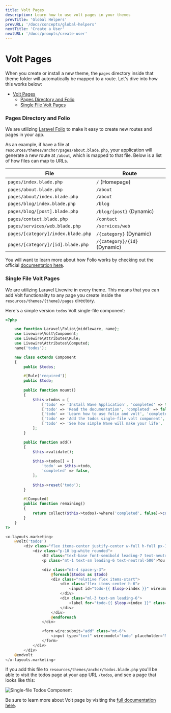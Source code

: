 ```yaml
---
title: Volt Pages
description: Learn how to use volt pages in your themes
prevTitle: 'Global Helpers'
prevURL: '/docs/concepts/global-helpers'
nextTitle: 'Create a User'
nextURL: '/docs/prompts/create-user'
---
```


# Volt Pages

When you create or install a new theme, the `pages` directory inside that theme folder will automatically be mapped to a route. Let's dive into how this works below:

- [Volt Pages](#volt-pages)
    - [Pages Directory and Folio](#pages-directory-and-folio)
    - [Single File Volt Pages](#single-file-volt-pages)


### Pages Directory and Folio

We are utilizing <a href="https://laravel.com/docs/folio" target="_blank">Laravel Folio</a> to make it easy to create new routes and pages in your app.

As an example, if have a file at `resources/themes/anchor/pages/about.blade.php`, your application will generate a new route at `/about`, which is mapped to that file. Below is a list of how files can map to URLs.

| **File**                         | **Route**                   |
|----------------------------------|-----------------------------|
| `pages/index.blade.php`          | `/` (Homepage)              |
| `pages/about.blade.php`          | `/about`                    |
| `pages/about/index.blade.php`    | `/about`                    |
| `pages/blog/index.blade.php`     | `/blog`                     |
| `pages/blog/[post].blade.php`    | `/blog/{post}` (Dynamic)    |
| `pages/contact.blade.php`        | `/contact`                  |
| `pages/services/web.blade.php`   | `/services/web`             |
| `pages/[category]/index.blade.php`| `/{category}` (Dynamic)    |
| `pages/[category]/[id].blade.php`| `/{category}/{id}` (Dynamic)|

You will want to learn more about how Folio works by checking out the official <a href="https://laravel.com/docs/folio" target="_blank">documentation here</a>.

### Single File Volt Pages

We are utilizing Laravel Livewire in every theme. This means that you can add Volt functionality to any page you create inside the `resources/themes/{theme}/pages` directory.

Here's a simple version `todos` Volt single-file component:

```php
<?php

    use function Laravel\Folio\{middleware, name};
    use Livewire\Volt\Component;
    use Livewire\Attributes\Rule;
    use Livewire\Attributes\Computed;
    name('todos');

    new class extends Component
    {
        public $todos;

        #[Rule('required')] 
        public $todo;
        
        public function mount()
        {
            $this->todos = [
                ['todo' => 'Install Wave Application', 'completed' => true,],
                ['todo' => 'Read the documentation', 'completed' => false,],            
                ['todo' => 'Learn how to use folio and volt', 'completed' => false,],
                ['todo' => 'Add the todos single-file volt component', 'completed' => false,],
                ['todo' => 'See how simple Wave will make your life', 'completed' => false,]
            ];
        }

        public function add()
        {
            $this->validate();
            
            $this->todos[] = [
                'todo' => $this->todo,
                'completed' => false,
            ];
            
            $this->reset('todo');
        }

        #[Computed]
        public function remaining()
        {
            return collect($this->todos)->where('completed', false)->count();
        }
    }
?>

<x-layouts.marketing>
    @volt('todos')
        <div class="flex items-center justify-center w-full h-full px-16 py-20 text-neutral-300 bg-neutral-100">
            <div class="p-10 bg-white rounded">
                <h2 class="text-base font-semibold leading-7 text-neutral-900">My Todo</h2>
                <p class="mt-1 text-sm leading-6 text-neutral-500">You have {{ $this->remaining }} things on your todo list.</p>

                <div class="mt-4 space-y-3">
                    @foreach($todos as $todo)
                    <div class="relative flex items-start">
                        <div class="flex items-center h-6">
                            <input id="todo-{{ $loop->index }}" wire:model.live="todos.{{ $loop->index }}.completed" type="checkbox" value="1" class="w-4 h-4 text-indigo-600 rounded border-neutral-300 focus:ring-indigo-600">
                        </div>
                        <div class="ml-3 text-sm leading-6">
                            <label for="todo-{{ $loop->index }}" class="font-medium text-neutral-900">{{ $todo['todo'] }}</label>
                        </div>
                    </div>
                    @endforeach
                </div>

                <form wire:submit="add" class="mt-6">
                    <input type="text" wire:model="todo" placeholder="My new todo..." class="block py-1.5 w-full text-neutral-900 rounded-md border-0 ring-1 ring-inset ring-neutral-300 shadow-sm placeholder:text-neutral-400 focus:ring-2 focus:ring-inset focus:ring-indigo-600 sm:text-sm sm:leading-6">
                </form>
            </div>
        </div>
    @endvolt
</x-layouts.marketing>
```

If you add this file to `resources/themes/anchor/todos.blade.php` you'll be able to visit the todos page at your app URL `/todos`, and see a page that looks like this:

<img src="https://cdn.devdojo.com/images/august2024/todos-component.png" class="w-full" alt="Single-file Todos Component" />

Be sure to learn more about Volt page by visiting the <a href="https://livewire.laravel.com/docs/volt" target="_blank">full documentation here</a>.

